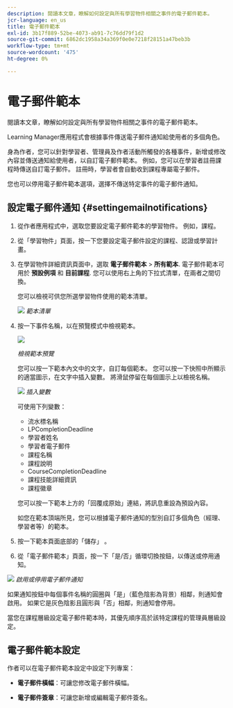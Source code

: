 ```yaml
---
description: 閱讀本文章，瞭解如何設定與所有學習物件相關之事件的電子郵件範本。
jcr-language: en_us
title: 電子郵件範本
exl-id: 3b17f889-52be-4073-ab91-7c76dd79f1d2
source-git-commit: 6862dc1958a34a369f0e0e7218f28151a47beb3b
workflow-type: tm+mt
source-wordcount: '475'
ht-degree: 0%

---
```


# 電子郵件範本

閱讀本文章，瞭解如何設定與所有學習物件相關之事件的電子郵件範本。

Learning Manager應用程式會根據事件傳送電子郵件通知給使用者的多個角色。

身為作者，您可以針對學習者、管理員及作者活動所觸發的各種事件，新增或修改內容並傳送通知給使用者，以自訂電子郵件範本。 例如，您可以在學習者註冊課程時傳送自訂電子郵件。 註冊時，學習者會自動收到課程專屬電子郵件。

您也可以停用電子郵件範本選項，選擇不傳送特定事件的電子郵件通知。

## 設定電子郵件通知 {#settingemailnotifications}

1. 從作者應用程式中，選取您要設定電子郵件範本的學習物件。 例如，課程。

1. 從「學習物件」頁面，按一下您要設定電子郵件設定的課程、認證或學習計畫。

1. 在學習物件詳細資訊頁面中，選取 **電子郵件範本** > **所有範本**. 電子郵件範本可用於 **預設例項** 和 **目前課程**. 您可以使用右上角的下拉式清單，在兩者之間切換。

   您可以檢視可供您所選學習物件使用的範本清單。

   ![](assets/email-templates-forlearningprograms.png)
   *範本清單*

1. 按一下事件名稱，以在預覽模式中檢視範本。

   ![](assets/preview-the-emailtemplateforyourlearningobject.png)

   *檢視範本預覽*

   您可以按一下範本內文中的文字，自訂每個範本。 您可以按一下快照中所顯示的適當圖示，在文字中插入變數。 將滑鼠停留在每個圖示上以檢視名稱。

   ![](assets/insert-variable.png)
   *插入變數*

   可使用下列變數：

   * 流水標名稱
   * LPCompletionDeadline
   * 學習者姓名
   * 學習者電子郵件
   * 課程名稱
   * 課程說明
   * CourseCompletionDeadline
   * 課程技能詳細資訊
   * 課程徽章

   您可以按一下範本上方的「回覆成原始」連結，將訊息重設為預設內容。

   如您在範本頂端所見，您可以根據電子郵件通知的型別自訂多個角色（經理、學習者等）的範本。

1. 按一下範本頁面底部的「儲存」 。
1. 從「電子郵件範本」頁面，按一下「是/否」循環切換按鈕，以傳送或停用通知。

![](assets/email-notification-e1437624109719.png)
*啟用或停用電子郵件通知*

如果通知按鈕中每個事件名稱的圓圈與「是」（藍色陰影為背景）相鄰，則通知會啟用。 如果它是灰色陰影且圓形與「否」相鄰，則通知會停用。

當您在課程層級設定電子郵件範本時，其優先順序高於該特定課程的管理員層級設定。

## 電子郵件範本設定

作者可以在電子郵件範本設定中設定下列專案：

* **電子郵件橫幅**：可讓您修改電子郵件橫幅。

* **電子郵件簽章**：可讓您新增或編輯電子郵件簽名。
